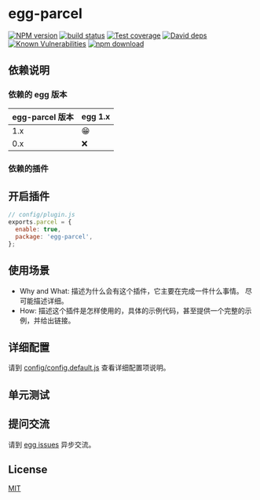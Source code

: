 # egg-parcel

[![NPM version][npm-image]][npm-url]
[![build status][travis-image]][travis-url]
[![Test coverage][codecov-image]][codecov-url]
[![David deps][david-image]][david-url]
[![Known Vulnerabilities][snyk-image]][snyk-url]
[![npm download][download-image]][download-url]

[npm-image]: https://img.shields.io/npm/v/egg-parcel.svg?style=flat-square
[npm-url]: https://npmjs.org/package/egg-parcel
[travis-image]: https://img.shields.io/travis/eggjs/egg-parcel.svg?style=flat-square
[travis-url]: https://travis-ci.org/eggjs/egg-parcel
[codecov-image]: https://img.shields.io/codecov/c/github/eggjs/egg-parcel.svg?style=flat-square
[codecov-url]: https://codecov.io/github/eggjs/egg-parcel?branch=master
[david-image]: https://img.shields.io/david/eggjs/egg-parcel.svg?style=flat-square
[david-url]: https://david-dm.org/eggjs/egg-parcel
[snyk-image]: https://snyk.io/test/npm/egg-parcel/badge.svg?style=flat-square
[snyk-url]: https://snyk.io/test/npm/egg-parcel
[download-image]: https://img.shields.io/npm/dm/egg-parcel.svg?style=flat-square
[download-url]: https://npmjs.org/package/egg-parcel

<!--
Description here.
-->

## 依赖说明

### 依赖的 egg 版本

egg-parcel 版本 | egg 1.x
--- | ---
1.x | 😁
0.x | ❌

### 依赖的插件
<!--

如果有依赖其它插件，请在这里特别说明。如

- security
- multipart

-->

## 开启插件

```js
// config/plugin.js
exports.parcel = {
  enable: true,
  package: 'egg-parcel',
};
```

## 使用场景

- Why and What: 描述为什么会有这个插件，它主要在完成一件什么事情。
尽可能描述详细。
- How: 描述这个插件是怎样使用的，具体的示例代码，甚至提供一个完整的示例，并给出链接。

## 详细配置

请到 [config/config.default.js](config/config.default.js) 查看详细配置项说明。

## 单元测试

<!-- 描述如何在单元测试中使用此插件，例如 schedule 如何触发。无则省略。-->

## 提问交流

请到 [egg issues](https://github.com/eggjs/egg/issues) 异步交流。

## License

[MIT](LICENSE)
